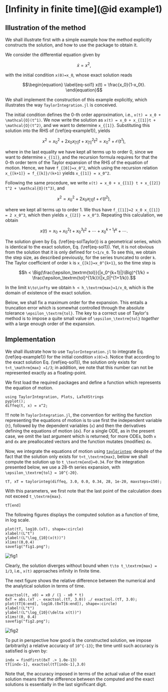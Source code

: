 # [Infinity in finite time](@id example1)


## Illustration of the method

We shall illustrate first with a simple example how the method
explicitly constructs the solution, and how to use the package
to obtain it.

We consider the differential equation given by
```math
\begin{equation}
\label{eq-example1}
\dot{x} = x^2,
\end{equation}
```
with the initial condition ``x(0)=x_0``, whose exact solution reads
```math
\begin{equation}
\label{eq-sol1}
x(t) = \frac{x_0}{1-x_0t}.
\end{equation}
```
We shall implement the construction of this example explicitly, which
illustrates the way `TaylorIntegration.jl` is conceived.

The initial condition defines the 0-th order approximation, i.e.,
``x(t) = x_0 + \mathcal{O}(t^1)``. We now write the solution as
``x(t) = x_0 + x_{[1]}t + \mathcal{O}(t^2)``, and we want to determine
``x_{[1]}``. Substituting this solution into the RHS of (\ref{eq-example1}),
yields
```math
x^2 = x_0^2 + 2 x_0 x_{[1]} t + x_{[1]}^2 t^2 =
 x_0^2 + \mathcal{O}(t^1),
```
where in the last equality we have kept all terms up to order 0, since we want
to determine ``x_{[1]}``, and the recursion formula requires for that the 0-th
order term of the Taylor expansion of the RHS of the equation of motion.
Hence, we have ``f_{[0]}=x_0^2``, which using the recursion relation
``x_{[k+1]} = f_{[k]}/(k+1)`` yields ``x_{[1]} = x_0^2``.

Following the same procedure, we write
``x(t) = x_0 + x_{[1]} t + x_{[2]} t^2 + \mathcal{O}(t^3)``, and
```math
x^2 = x_0^2 + 2 x_0 x_{[1]} t + \mathcal{O}(t^2),
```
where we kept all terms up to order 1. We thus have
``f_{[1]}=2 x_0 x_{[1]} = 2 x_0^3``, which then yields ``x_{[2]} = x_0^3``.
Repeating this calculation, we obtain
```math
\begin{equation}
\label{eq-solTaylor}
x(t) = x_0 + x_0^2 t + x_0^3 t^2 + \cdots + x_0^{k+1} t^k + \cdots.
\end{equation}
```

The solution given by Eq. (\ref{eq-solTaylor}) is a geometrical
series, which is identical to the exact solution, Eq. (\ref{eq-sol1}).
Yet, it is not obvious from the solution that it is only defined
for ``t<1/x_0``. To see this, we obtain the step size, as described
previously, for the series truncated to order ``k``.
The Taylor coefficient of order ``k`` is ``x_{[k]}=x_0^{k+1}``,
so the time step is
```math
h < \Big(\frac{\epsilon_\textrm{tol}}{|x_0^{k+1}|}\Big)^{1/k} =
\frac{\epsilon_\textrm{tol}^{1/k}}{|x_0|^{1+1/k}}.
```

In the limit ``k\to\infty`` we obtain ``h < h_\textrm{max}=1/x_0``,
which is the domain of existence of the exact solution.

Below, we shall fix a maximum order for the expansion. This entails
a truncation error which is somewhat controlled through the
absolute tolerance ``\epsilon_\textrm{tol}``. The key to a correct
use of Taylor's method is to impose a quite small value of
``\epsilon_\textrm{tol}`` *together* with a large enough order
of the expansion.


## Implementation

We shall illustrate how to use `TaylorIntegration.jl` to integrate
Eq. (\ref{eq-example1}) for the initial condition ``x(0)=3``. Notice
that according to the exact solution Eq. (\ref{eq-sol1}), the solution
only exists for ``t<t_\mathrm{max} =1/3``; in addition, we note that
this number can not be represented exactly as a floating-point.

We first load the required packages and define a function which
represents the equation of motion.

```@example example1
using TaylorIntegration, Plots, LaTeXStrings
pyplot();
diffeq(t, x) = x^2;
```

!!! note
    In `TaylorIntegration.jl`, the convention for writing the
    function representing the equations of motion is to use first the
    independent variable (`t`), followed by the dependent variables (`x`)
    and then the derivatives defining the equations of motion (`dx`).
    For a single ODE, as in the present case, we omit the last argument
    which is returned; for more ODEs, both `x` and `dx` are preallocated
    vectors and the function mutates (modifies) `dx`.

Now, we integrate the equations of motion using [`taylorinteg`](@ref);
despite of the fact that the solution only exists for ``t<t_\textrm{max}``,
below we shall compute the solution up to ``t_\textrm{end}=0.34``. For
the integration presented below, we use a 28-th series expansion, with
``\epsilon_\textrm{tol} = 10^{-20}``.

```@example example1
tT, xT = taylorinteg(diffeq, 3.0, 0.0, 0.34, 28, 1e-20, maxsteps=150);
```

With this parameters, we first note that the last point of the
calculation does not exceed ``t_\textrm{max}``.
```@example example1
tT[end]
```

The following figures displays the computed solution as a function of
time, in log scale.
```@example example1
plot(tT, log10.(xT), shape=:circle)
xlabel!(L"t")
ylabel!(L"\log_{10}(x(t))")
xlims!(0,0.4)
savefig("fig1.png");
```

![fig1](fig1.png)

Clearly, the solution diverges without bound when
``t\to t_\textrm{max} = 1/3``, i.e., ``x(t)`` approaches infinity in
finite time.

The next figure shows the relative difference between the numerical
and the analytical solution in terms of time.

```@example example1
exactsol(t, x0) = x0 / (1 - x0 * t)
δxT = abs.(xT .- exactsol.(tT, 3.0)) ./ exactsol.(tT, 3.0);
plot(tT[6:end], log10.(δxT[6:end]), shape=:circle)
xlabel!(L"t")
ylabel!(L"\log_{10}(\delta x(t))")
xlims!(0, 0.4)
savefig("fig2.png");
```

![fig2](fig2.png)

To put in perspective how good is the constructed solution, we
impose (arbitrarily) a relative accuracy of ``10^{-13}``; the time until
such accuracy is satisfied is given by:
```@example example1
indx = findfirst(δxT .> 1.0e-13)
tT[indx-1], exactsol(tT[indx-1],3.0)
```
Note that, the accuracy imposed in terms of the actual value
of the exact solution means that the difference between the computed
and the exact solutions is essentially in the last significant digit.
